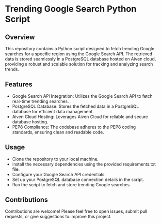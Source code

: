 # Trending Google Search Python Script

## Overview
This repository contains a Python script designed to fetch trending Google searches for a specific region using the Google Search API. The retrieved data is stored seamlessly in a PostgreSQL database hosted on Aiven cloud, providing a robust and scalable solution for tracking and analyzing search trends.

## Features
* Google Search API Integration: Utilizes the Google Search API to fetch real-time trending searches.
* PostgreSQL Database: Stores the fetched data in a PostgreSQL database for efficient data management.
* Aiven Cloud Hosting: Leverages Aiven Cloud for reliable and secure database hosting.
* PEP8 Compliance: The codebase adheres to the PEP8 coding standards, ensuring clean and readable code.

## Usage
* Clone the repository to your local machine.
* Install the necessary dependencies using the provided requirements.txt file.
* Configure your Google Search API credentials.
* Set up your PostgreSQL database connection details in the script.
* Run the script to fetch and store trending Google searches.


## Contributions
Contributions are welcome! Please feel free to open issues, submit pull requests, or give suggestions to improve this project.
